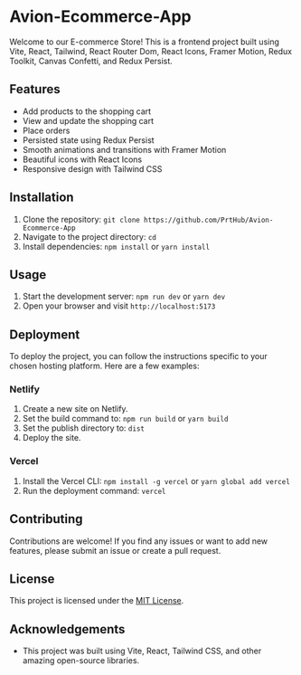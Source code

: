 # Avion-Ecommerce-App

Welcome to our E-commerce Store! This is a frontend project built using Vite, React, Tailwind, React Router Dom, React Icons, Framer Motion, Redux Toolkit, Canvas Confetti, and Redux Persist.

## Features

- Add products to the shopping cart
- View and update the shopping cart
- Place orders
- Persisted state using Redux Persist
- Smooth animations and transitions with Framer Motion
- Beautiful icons with React Icons
- Responsive design with Tailwind CSS

## Installation

1. Clone the repository: `git clone https://github.com/PrtHub/Avion-Ecommerce-App`
2. Navigate to the project directory: `cd `
3. Install dependencies: `npm install` or `yarn install`

## Usage

1. Start the development server: `npm run dev` or `yarn dev`
2. Open your browser and visit `http://localhost:5173`

## Deployment

To deploy the project, you can follow the instructions specific to your chosen hosting platform. Here are a few examples:

### Netlify

1. Create a new site on Netlify.
2. Set the build command to: `npm run build` or `yarn build`
3. Set the publish directory to: `dist`
4. Deploy the site.

### Vercel

1. Install the Vercel CLI: `npm install -g vercel` or `yarn global add vercel`
2. Run the deployment command: `vercel`

## Contributing

Contributions are welcome! If you find any issues or want to add new features, please submit an issue or create a pull request.

## License

This project is licensed under the [MIT License](https://opensource.org/licenses/MIT).

## Acknowledgements

- This project was built using Vite, React, Tailwind CSS, and other amazing open-source libraries.



